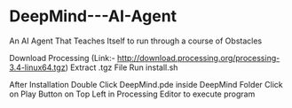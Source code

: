 # DeepMind---AI-Agent
An AI Agent That Teaches Itself to run through a course of Obstacles


Download Processing (Link:- http://download.processing.org/processing-3.4-linux64.tgz)
Extract .tgz File
Run install.sh

After Installation
Double Click DeepMind.pde inside DeepMind Folder
Click on Play Button on Top Left in Processing Editor to execute program
